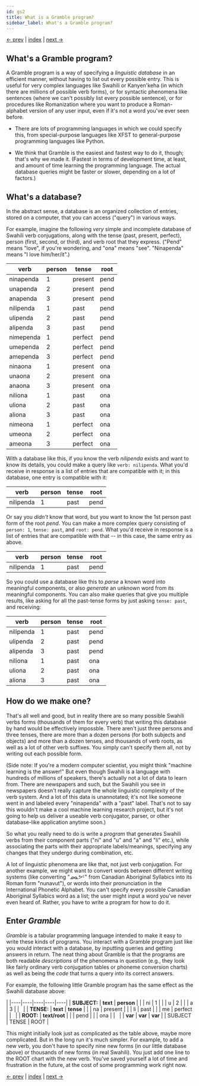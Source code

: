 ```yaml
---
id: gs2
title: What is a Gramble program?
sidebar_label: What's a Gramble program?
---
```


[<- prev](what-is-gramble) | [index](../) | [next ->](first-program)

## What's a Gramble program?

A Gramble program is a way of specifying a *linguistic database* in an efficient manner, without having to list out every possible entry.  This is useful for very complex languages like Swahili or Kanyen'keha (in which there are millions of possible verb forms), or for syntactic phenomena like sentences (where we can't possibly list every possible sentence), or for procedures like Romanization where you want to produce a Roman-alphabet version of any user input, even if it's not a word you've ever seen before.

* There are lots of programming languages in which we could specify this, from special-purpose languages like XFST to general-purpose programming languages like Python.

* We think that Gramble is the easiest and fastest way to do it, though; that's why we made it.  (Fastest in terms of development time, at least, and amount of time learning the programming language.  The actual database queries might be faster or slower, depending on a lot of factors.)

## What's a database?  

In the abstract sense, a database is an organized collection of entries, stored on a computer, that you can access ("query") in various ways.  

For example, imagine the following *very* simple and incomplete database of Swahili verb conjugations, along with the tense (past, present, perfect), person (first, second, or third), and verb root that they express.  ("Pend" means "love", if you're wondering, and "ona" means "see".  "Ninapenda" means "I love him/her/it".)

| verb  | person | tense | root |
|-----------|--------|-------|-----|
| ninapenda | 1 | present | pend |
| unapenda | 2 | present |  pend |
| anapenda | 3 | present |  pend |
| nilipenda | 1 | past |  pend |
| ulipenda | 2 | past |  pend |
| alipenda | 3 | past | pend |
| nimependa | 1 | perfect | pend |
| umependa | 2 | perfect | pend |
| amependa | 3 | perfect | pend |
| ninaona | 1 | present | ona |
| unaona | 2 | present |  ona |
| anaona| 3 | present |  ona |
| niliona | 1 | past |  ona |
| uliona | 2 | past |  ona |
| aliona | 3 | past | ona |
| nimeona | 1 | perfect | ona |
| umeona | 2 | perfect | ona |
| ameona | 3 | perfect | ona |

With a database like this, if you know the verb *nilipenda* exists and want to know its details, you could make a query like ``verb: nilipenda``.  What you'd receive in response is a list of entries that are compatible with it; in this database, one entry is compatible with it:

| verb  | person | tense | root |
|-----------|--------|-------|-----|
| nilipenda | 1 | past |  pend |

Or say you *didn't* know that word, but you want to know the 1st person past form of the root *pend*.  You can make a more complex query consisting of ``person: 1``, ``tense: past``, and ``root: pend``.  What you'd receive in response is a list of entries that are compatible with that -- in this case, the same entry as above.

| verb  | person | tense | root |
|-----------|--------|-------|-----|
| nilipenda | 1 | past |  pend |

So you could use a database like this to *parse* a known word into meaningful components, or also *generate* an unknown word from its meaningful components.  You can also make queries that give you multiple results, like asking for all the past-tense forms by just asking ``tense: past``, and receiving:

| verb  | person | tense | root |
|-----------|--------|-------|-----|
| nilipenda | 1 | past |  pend |
| ulipenda | 2 | past |  pend |
| alipenda | 3 | past | pend |
| niliona | 1 | past |  ona |
| uliona | 2 | past |  ona |
| aliona | 3 | past | ona |

## How do we make one?

That's all well and good, but in reality there are so many possible Swahili verbs forms (thousands of them for every verb) that writing this database by hand would be effectively impossble.  There aren't just three persons and three tenses, there are more than a dozen persons (for both subjects and objects) and more than a dozen tenses, and thousands of verb roots, as well as a lot of other verb suffixes.  You simply can't specify them all, not by writing out each possible form.

(Side note: If you're a modern computer scientist, you might think "machine learning is the answer!"  But even though Swahili is a language with hundreds of millions of speakers, there's actually not a lot of data to learn from.  There are newspapers and such, but the Swahili you see in newspapers doesn't really capture the whole linguistic complexity of the verb system.  And a lot of this data is unannotated; it's not like someone went in and labeled every "ninapenda" with a "past" label.  That's not to say this wouldn't make a cool machine learning research project, but it's not going to help us deliver a useable verb conjugator, parser, or other database-like application anytime soon.)

So what you really need to do is write a *program* that generates Swahili verbs from their component parts ("ni" and "u" and "a" and "li" etc.), while associating the parts with their appropriate labels/meanings, specifying any changes that they undergo during combination, etc. 

A lot of linguistic phenomena are like that, not just verb conjugation.  For another example, we might want to convert words between different writing systems (like converting "ᓄᓇᕗᑦ" from Canadian Aboriginal Syllabics into its Roman form "nunavut"), or words into their pronunciation in the International Phonetic Alphabet.  You can't specify every possible Canadian Aboriginal Syllabics word as a list; the user might input a word you've never even heard of.  Rather, you have to write a program for how to do it.

## Enter *Gramble*

*Gramble* is a tabular programming language intended to make it easy to write these kinds of programs.  You interact with a Gramble program just like you would interact with a database, by inputting queries and getting answers in return.  The neat thing about Gramble is that the programs are both readable *descriptions* of the phenomena in question (e.g., they look like fairly ordinary verb conjugation tables or phoneme conversion charts) as well as being the *code* that turns a query into its correct answers.

For example, the following little Gramble program has the same effect as the Swahili database above:

[]() |
|----|----|----|----|----|
| **SUBJECT:** | **text** | **person** |
|              | ni   | 1 |
|              | u   | 2 |
|              | a   | 3 |
| &nbsp; |
| **TENSE:** | **text** | **tense** |
|         | na | present |
|         | li | past |
|         | me | perfect |
| &nbsp; |
| **ROOT:** | **text/root** |
|         | pend |
|         | ona |
| &nbsp; |
| **var** | **var** | **var** |
| SUBJECT | TENSE | ROOT |

This might initially look just as complicated as the table above, maybe more complicated.  But in the long run it's much simpler.  For example, to add a new verb, you don't have to specify nine new forms (in our little database above) or thousands of new forms (in real Swahili).  You just add one line to the ROOT chart with the new verb.  You've saved yourself a lot of time and frustration in the future, at the cost of some programming work right now.

[<- prev](what-is-gramble) | [index](../) | [next ->](first-program)